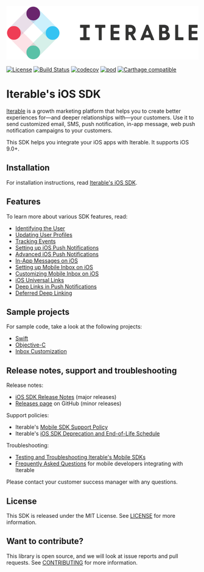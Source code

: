 ![Iterable logo](./images/Iterable-Logo.png "Iterable Logo")

[![License](https://img.shields.io/cocoapods/l/Iterable-iOS-SDK.svg?style=flat)](https://opensource.org/licenses/MIT)
[![Build Status](https://travis-ci.com/Iterable/swift-sdk.svg?branch=master)](https://travis-ci.com/Iterable/swift-sdk)
[![codecov](https://codecov.io/gh/Iterable/swift-sdk/branch/master/graph/badge.svg)](https://codecov.io/gh/Iterable/swift-sdk)
[![pod](https://badge.fury.io/co/Iterable-iOS-SDK.svg)](https://cocoapods.org/pods/Iterable-iOS-SDK)
[![Carthage compatible](https://img.shields.io/badge/Carthage-compatible-4BC51D.svg?style=flat)](https://github.com/Carthage/Carthage)

# Iterable's iOS SDK

[Iterable](https://www.iterable.com) is a growth marketing platform that helps
you to create better experiences for—and deeper relationships with—your
customers. Use it to send customized email, SMS, push notification, in-app
message, web push notification campaigns to your customers.

This SDK helps you integrate your iOS apps with Iterable. It supports iOS 9.0+.

## Installation

For installation instructions, read [Iterable's iOS SDK](https://support.iterable.com/hc/articles/360035018152).

## Features

To learn more about various SDK features, read:

- [Identifying the User](https://support.iterable.com/hc/articles/360035402531)
- [Updating User Profiles](https://support.iterable.com/hc/articles/360035402611)
- [Tracking Events](https://support.iterable.com/hc/articles/360035395671)
- [Setting up iOS Push Notifications](https://support.iterable.com/hc/articles/115000315806)
- [Advanced iOS Push Notifications](https://support.iterable.com/hc/articles/360035451931)
- [In-App Messages on iOS](https://support.iterable.com/hc/articles/360035536791)
- [Setting up Mobile Inbox on iOS](https://support.iterable.com/hc/articles/360039137271)
- [Customizing Mobile Inbox on iOS](https://support.iterable.com/hc/articles/360039091471)
- [iOS Universal Links](https://support.iterable.com/hc/articles/360035496511)
- [Deep Links in Push Notifications](https://support.iterable.com/hc/articles/360035453971)
- [Deferred Deep Linking](https://support.iterable.com/hc/articles/360035165872)

## Sample projects

For sample code, take a look at the following projects:

- [Swift](https://github.com/Iterable/swift-sdk/blob/master/sample-apps/swift-sample-app)
- [Objective-C](https://github.com/Iterable/swift-sdk/blob/master/sample-apps/objc-sample-app)
- [Inbox Customization](https://github.com/Iterable/swift-sdk/tree/master/sample-apps/inbox-customization)

## Release notes, support and troubleshooting

Release notes:

- [iOS SDK Release Notes](https://support.iterable.com/hc/articles/360027798391) (major releases)
- [Releases page](https://github.com/Iterable/swift-sdk/releases) on GitHub (minor releases)

Support policies:

- Iterable's [Mobile SDK Support Policy](https://support.iterable.com/hc/articles/360027798391#mobile-sdk-support-policy)
- Iterable's [iOS SDK Deprecation and End-of-Life Schedule](https://support.iterable.com/hc/articles/360027798391#ios-sdk-deprecation-and-end-of-life-schedule)

Troubleshooting:

- [Testing and Troubleshooting Iterable's Mobile SDKs](https://support.iterable.com/hc/articles/360035392251)
- [Frequently Asked Questions](https://support.iterable.com/hc/articles/360035624191) 
  for mobile developers integrating with Iterable

Please contact your customer success manager with any questions.

## License

This SDK is released under the MIT License. See [LICENSE](https://github.com/Iterable/swift-sdk/blob/master/LICENSE?raw=true)
for more information.

## Want to contribute?

This library is open source, and we will look at issue reports and pull requests.
See [CONTRIBUTING](CONTRIBUTING.md) for more information.

